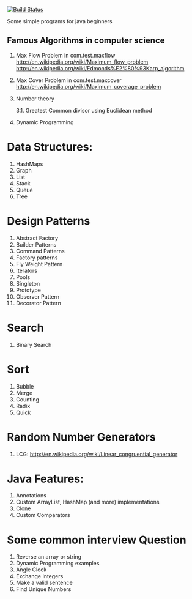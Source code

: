
[![Build Status](https://travis-ci.org/kamoor/algorithm-samples.svg?branch=master)](https://travis-ci.org/kamoor/algorithm-samples.svg?branch=master)


Some simple programs for java beginners

Famous Algorithms in computer science
-------------------------------------

1. Max Flow Problem in com.test.maxflow 
   http://en.wikipedia.org/wiki/Maximum_flow_problem
   http://en.wikipedia.org/wiki/Edmonds%E2%80%93Karp_algorithm
2. Max Cover Problem in com.test.maxcover
   http://en.wikipedia.org/wiki/Maximum_coverage_problem
   
3. Number theory

	3.1. Greatest Common divisor using Euclidean method
	
4. Dynamic Programming

Data Structures:
===============
1. HashMaps
3. Graph
4. List
5. Stack
6. Queue
7. Tree

Design Patterns
================
1. Abstract Factory
2. Builder Patterns
3. Command Patterns
4. Factory patterns
5. Fly Weight Pattern
6. Iterators
7. Pools
8. Singleton
9. Prototype
10. Observer Pattern 
11. Decorator Pattern

Search
======

1. Binary Search 

Sort
====
1. Bubble
2. Merge
3. Counting
4. Radix
5. Quick

Random Number Generators
========================
1. LCG: http://en.wikipedia.org/wiki/Linear_congruential_generator

Java Features:
==============
1. Annotations
2. Custom ArrayList, HashMap (and more) implementations
3. Clone
4. Custom Comparators

	
Some common interview Question
===============================
1. Reverse an array or string
2. Dynamic Programming examples
3. Angle Clock
4. Exchange Integers
5. Make a valid sentence 
6. Find Unique Numbers
